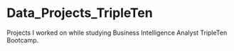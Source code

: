 # Data_Projects_TripleTen
Projects I worked on while studying Business Intelligence Analyst TripleTen Bootcamp.
